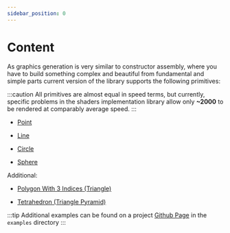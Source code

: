 ```yaml
---
sidebar_position: 0
---
```


# Content

As graphics generation is very similar to constructor assembly, where you have to build something complex and beautiful from fundamental and simple parts current version of the library supports the following primitives:

:::caution
All primitives are almost equal in speed terms, but currently, specific problems in the shaders implementation library allow only **~2000** to be rendered at comparably average speed.
:::

- [Point](point-primitive)

- [Line](line-primitive)

- [Circle](circle-primitive)

- [Sphere](sphere-primitive)

Additional:

- [Polygon With 3 Indices (Triangle)](poly-primitive)

- [Tetrahedron (Triangle Pyramid)](pyramid-primitive)

:::tip
Additional examples can be found on a project [Github Page](https://github.com/dk731/3D-Led-Cube/) in the `examples` directory
:::
